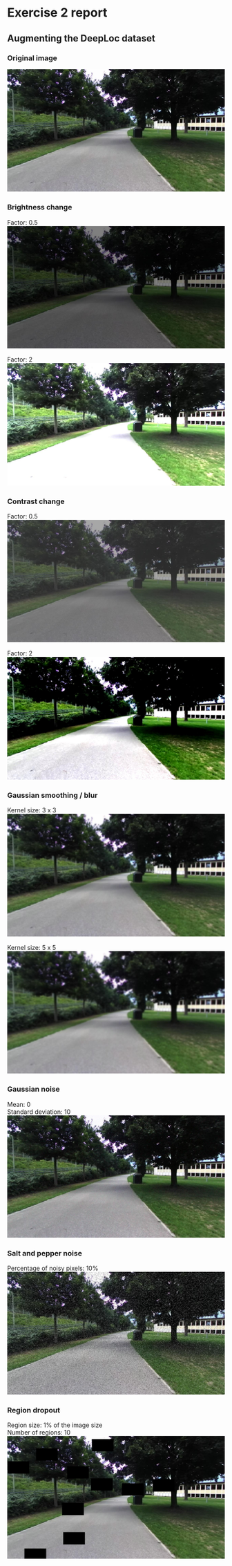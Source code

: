 # Exercise 2 report

## Augmenting the DeepLoc dataset

### Original image
![](images/Image0.jpeg)

### Brightness change
Factor: 0.5
![](images/Image1.jpeg)

Factor: 2
![](images/Image2.jpeg)

### Contrast change
Factor: 0.5
![](images/Image3.jpeg)

Factor: 2
![](images/Image4.jpeg)

### Gaussian smoothing / blur
Kernel size: 3 x 3
![](images/Image5.jpeg)

Kernel size: 5 x 5
![](images/Image6.jpeg)

### Gaussian noise
Mean: 0 <br/>
Standard deviation: 10
![](images/Image7.jpeg)

### Salt and pepper noise
Percentage of noisy pixels: 10%
![](images/Image8.jpeg)

### Region dropout
Region size: 1% of the image size <br/>
Number of regions: 10
![](images/Image9.jpeg)

